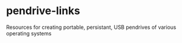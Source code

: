 # pendrive-links
Resources for creating portable, persistant, USB pendrives of various operating systems
